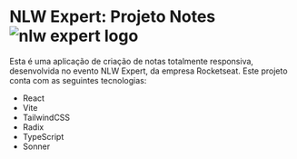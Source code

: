 
# NLW Expert: Projeto Notes ![nlw expert logo](https://www.rocketseat.com.br/eventos/nlw/_next/static/media/nlw-header-logo.2e1779ba.svg)
Esta é uma aplicação de criação de notas totalmente responsiva, desenvolvida no evento NLW Expert, da empresa Rocketseat.
Este projeto conta com as seguintes tecnologias:
 - React
 - Vite
 - TailwindCSS
 - Radix
 - TypeScript
 - Sonner
